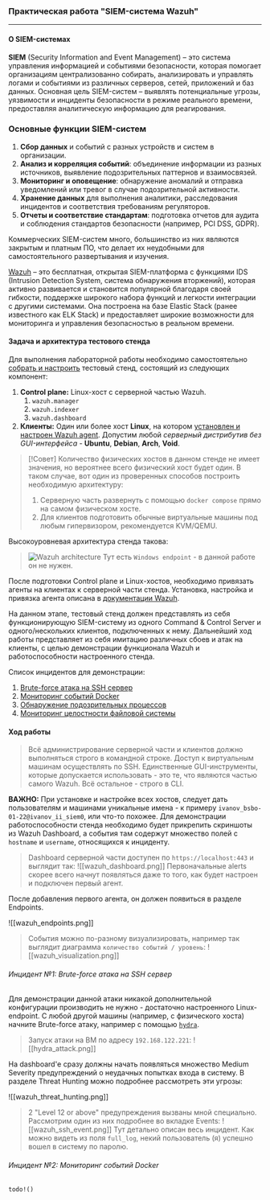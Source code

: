### Практическая работа "SIEM-система Wazuh"

---

#### О SIEM-системах

**SIEM** (Security Information and Event Management) – это система управления информацией и событиями безопасности, которая помогает организациям централизованно собирать, анализировать и управлять логами и событиями из различных серверов, сетей, приложений и баз данных. Основная цель SIEM-систем – выявлять потенциальные угрозы, уязвимости и инциденты безопасности в режиме реального времени, предоставляя аналитическую информацию для реагирования.

### Основные функции SIEM-систем

1. **Сбор данных** и событий с разных устройств и систем в организации.
2. **Анализ и корреляция событий**: объединение информации из разных источников, выявление подозрительных паттернов и взаимосвязей.
3. **Мониторинг и оповещение**: обнаружение аномалий и отправка уведомлений или тревог в случае подозрительной активности.
4. **Хранение данных** для выполнения аналитики, расследования инцидентов и соответствия требованиям регуляторов.
5. **Отчеты и соответствие стандартам**: подготовка отчетов для аудита и соблюдения стандартов безопасности (например, PCI DSS, GDPR).

Коммерческих SIEM-систем много, большинство из них являются закрытым и платным ПО, что делает их неудобными для самостоятельного развертывания и изучения.

[Wazuh](https://wazuh.com) – это бесплатная, открытая SIEM-платформа с функциями IDS (Intrusion Detection System, система обнаружения вторжений), которая активно развивается и становится популярной благодаря своей гибкости, поддержке широкого набора функций и легкости интеграции с другими системами. Она построена на базе Elastic Stack (ранее известного как ELK Stack) и предоставляет широкие возможности для мониторинга и управления безопасностью в реальном времени.

#### Задача и архитектура тестового стенда

Для выполнения лабораторной работы необходимо самостоятельно [собрать и настроить](https://documentation.wazuh.com/current/installation-guide/index.html) тестовый стенд, состоящий из следующих компонент:

1. **Control plane:** Linux-хост с серверной частью Wazuh.
    1. `wazuh.manager`
    2. `wazuh.indexer`
    3. `wazuh.dashboard`
2. **Клиенты:** Один или более хост **Linux**, на котором [установлен и настроен Wazuh agent](https://documentation.wazuh.com/current/installation-guide/wazuh-agent/index.html). Допустим любой *серверный дистрибутив без GUI-интерфейса* - **Ubuntu**, **Debian**, **Arch**, **Void**.

> [!Совет]
> Количество физических хостов в данном стенде не имеет значения, но вероятнее всего физический хост будет один. В таком случае, вот один из проверенных способов построить необходимую архитектуру:
> 1. Серверную часть развернуть с помощью `docker compose` прямо на самом физическом хосте.
> 2. Для клиентов подготовить обычные виртуальные машины под любым гипервизором, рекомендуется KVM/QEMU.

Высокоуровневая архитектура стенда такова:

> ![Wazuh architecture](https://documentation.wazuh.com/current/_images/poc-lab-env-arch1.png)
> Тут есть `Windows endpoint` - в данной работе он не нужен.

После подготовки Control plane и Linux-хостов, необходимо привязать агенты на клиентах к серверной части стенда. Установка, настройка и привязка агента описана в [документации Wazuh](https://documentation.wazuh.com/current/user-manual/agent/index.html).

На данном этапе, тестовый стенд должен представлять из себя функционирующую SIEM-систему из одного Command & Control Server и одного/нескольких клиентов, подключенных к нему. Дальнейший ход работы представляет из себя имитацию различных сбоев и атак на клиенты, с целью демонстрации функционала Wazuh и работоспособности настроенного стенда.

Список инцидентов для демонстрации:

1. [Brute-force атака на SSH сервер](https://documentation.wazuh.com/current/proof-of-concept-guide/detect-brute-force-attack.html)
2. [Мониторинг событий Docker](https://documentation.wazuh.com/current/proof-of-concept-guide/monitoring-docker.html)
3. [Обнаружение подозрительных процессов](https://documentation.wazuh.com/current/proof-of-concept-guide/detect-unauthorized-processes-netcat.html)
4. [Мониторинг целостности файловой системы](https://documentation.wazuh.com/current/proof-of-concept-guide/poc-file-integrity-monitoring.html)

#### Ход работы

> Всё администрирование серверной части и клиентов должно выполняться строго в командной строке. Доступ к виртуальным машинам осуществлять по SSH.
> Единственные GUI-инструменты, которые допускается использовать - это те, что являются частью самого Wazuh. Всё остальное - строго в CLI.

**ВАЖНО:** При установке и настройке всех хостов, следует дать пользователям и машинами уникальные имена - к примеру `ivanov_bsbo-01-22@ivanov_ii_siem0`, или что-то похожее. Для демонстрации работоспособности стенда необходимо будет прикрепить скриншоты из Wazuh Dashboard, а события там содержут множество полей с `hostname` и `username`, относящихся к инциденту.

> Dashboard серверной части доступен по `https://localhost:443` и выглядит так:
> ![[wazuh_dashboard.png]]
> Первоначальные alerts скорее всего начнут появляться даже то того, как будет настроен и подключен первый агент.

После добавления первого агента, он должен появиться в разделе Endpoints.

![[wazuh_endpoints.png]]

> События можно по-разному визуализировать, например так выглядит диаграмма `количество событий / уровень`:
> ![[wazuh_visualization.png]]

###### Инцидент №1: Brute-force атака на SSH сервер

Для демонстрации данной атаки никакой дополнительной конфигурации производить не нужно - достаточно настроенного Linux-endpoint. С любой другой машины (например, с физического хоста) начните Brute-force атаку, например с помощью [`hydra`](https://github.com/vanhauser-thc/thc-hydra). 

> Запуск атаки на ВМ по адресу `192.168.122.221`:
> ![[hydra_attack.png]]

На dashboard'е сразу должны начать появляться множество Medium Severity предупреждений о неудачных попытках входа в систему. В разделе Threat Hunting можно подробнее рассмотреть эти угрозы:

![[wazuh_threat_hunting.png]]

> 2 "Level 12 or above" предупреждения вызваны мной специально. Рассмотрим один из них подробнее во вкладке Events:
> ![[wazuh_ssh_event.png]]
> Тут детально описан весь инцидент. Как можно видеть из поля `full_log`, некий пользователь (я) успешно вошел в систему по паролю.

###### Инцидент №2: Мониторинг событий Docker

`todo!()`